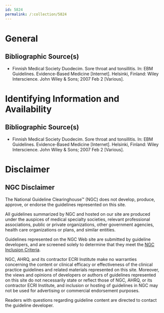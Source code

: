 ```yaml
---
id: 5824
permalink: /:collection/5824
---
```


# General

## Bibliographic Source(s)

- Finnish Medical Society Duodecim. Sore throat and tonsillitis. In: EBM Guidelines. Evidence-Based Medicine [Internet]. Helsinki, Finland: Wiley Interscience. John Wiley & Sons; 2007 Feb 2 [Various].

# Identifying Information and Availability

## Bibliographic Source(s)

- Finnish Medical Society Duodecim. Sore throat and tonsillitis. In: EBM Guidelines. Evidence-Based Medicine [Internet]. Helsinki, Finland: Wiley Interscience. John Wiley & Sons; 2007 Feb 2 [Various].

# Disclaimer

## NGC Disclaimer

The National Guideline Clearinghouse™ (NGC) does not develop, produce, approve, or endorse the guidelines represented on this site.

All guidelines summarized by NGC and hosted on our site are produced under the auspices of medical specialty societies, relevant professional associations, public or private organizations, other government agencies, health care organizations or plans, and similar entities.

Guidelines represented on the NGC Web site are submitted by guideline developers, and are screened solely to determine that they meet the [NGC Inclusion Criteria](/help-and-about/summaries/inclusion-criteria).

NGC, AHRQ, and its contractor ECRI Institute make no warranties concerning the content or clinical efficacy or effectiveness of the clinical practice guidelines and related materials represented on this site. Moreover, the views and opinions of developers or authors of guidelines represented on this site do not necessarily state or reflect those of NGC, AHRQ, or its contractor ECRI Institute, and inclusion or hosting of guidelines in NGC may not be used for advertising or commercial endorsement purposes.

Readers with questions regarding guideline content are directed to contact the guideline developer.

